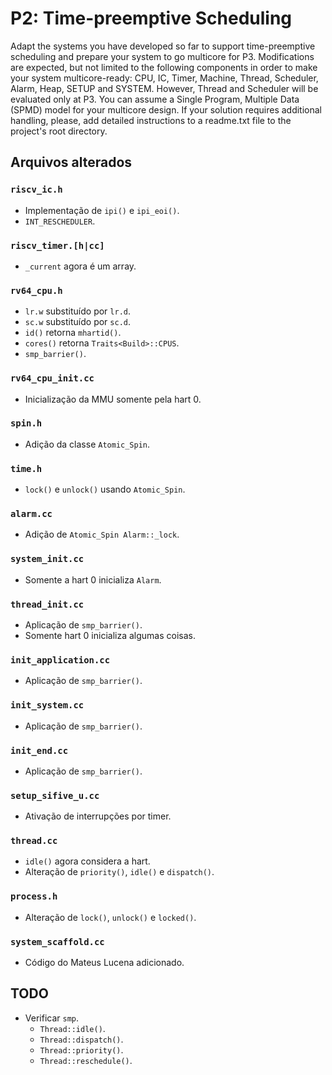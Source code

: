 # P2: Time-preemptive Scheduling

Adapt the systems you have developed so far to support time-preemptive scheduling and prepare your system to go multicore for P3. 
Modifications are expected, but not limited to the following components in order to make your system multicore-ready: CPU, IC, Timer, Machine, Thread, Scheduler, Alarm, Heap, SETUP and SYSTEM. 
However, Thread and Scheduler will be evaluated only at P3.
You can assume a Single Program, Multiple Data (SPMD) model for your multicore design. 
If your solution requires additional handling, please, add detailed instructions to a readme.txt file to the project's root directory.

## Arquivos alterados 

### `riscv_ic.h`

- Implementação de `ipi()` e `ipi_eoi()`.
- `INT_RESCHEDULER`.

### `riscv_timer.[h|cc]`

- `_current` agora é um array.

### `rv64_cpu.h`

- `lr.w` substituído por `lr.d`.
- `sc.w` substituído por `sc.d`.
- `id()` retorna `mhartid()`.
- `cores()` retorna `Traits<Build>::CPUS`.
- `smp_barrier()`.

### `rv64_cpu_init.cc`

- Inicialização da MMU somente pela hart 0.

### `spin.h`

- Adição da classe `Atomic_Spin`.

### `time.h`

- `lock()` e `unlock()` usando `Atomic_Spin`.

### `alarm.cc`

- Adição de `Atomic_Spin Alarm::_lock`.

### `system_init.cc`

- Somente a hart 0 inicializa `Alarm`.

### `thread_init.cc`

- Aplicação de `smp_barrier()`.
- Somente hart 0 inicializa algumas coisas.

### `init_application.cc`

- Aplicação de `smp_barrier()`.

### `init_system.cc`

- Aplicação de `smp_barrier()`.

### `init_end.cc`

- Aplicação de `smp_barrier()`.

### `setup_sifive_u.cc`

- Ativação de interrupções por timer.

### `thread.cc`

- `idle()` agora considera a hart.
- Alteração de `priority()`, `idle()` e `dispatch()`.

### `process.h`

- Alteração de `lock()`, `unlock()` e `locked()`.

### `system_scaffold.cc`

- Código do Mateus Lucena adicionado.

## TODO

- Verificar `smp`.
  - `Thread::idle()`.
  - `Thread::dispatch()`.
  - `Thread::priority()`.
  - `Thread::reschedule()`.

